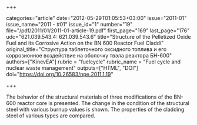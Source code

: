 +++

categories="article"
date="2012-05-29T01:05:53+03:00"
issue="2011-01"
issue_name="2011 - #01"
issue_id="1"
number="19"
file="/pdf/2011/01/2011-01-article-19.pdf"
first_page="169"
last_page="176"
udc="621.039.543.4: 621.039.543.6"
title="Structure of the Pelletized Oxide Fuel and its Corrosive Action on the BN	600 Reactor Fuel Claddi"
original_title="Структура таблеточного оксидного топлива и его коррозионное воздействие на оболочку твэла реактора БН-600"
authors=["KinevEA"]
rubric = "fuelcycle"
rubric_name = "Fuel cycle and nuclear waste management"
outputs=["HTML", "DOI"]
doi="https://doi.org/10.26583/npe.2011.1.19"

+++

The behavior of the structural materials of three modifications of the BN-600 reactor core is presented. The change in the condition of the structural steel with various burnup values is shown. The properties of the cladding steel of various types are compared.